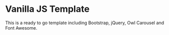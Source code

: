 # Vanilla JS Template
This is a ready to go template including Bootstrap, jQuery, Owl Carousel and Font Awesome.
